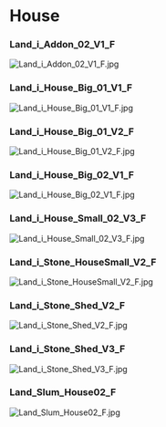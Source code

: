 House
=====

### Land_i_Addon_02_V1_F
![Land_i_Addon_02_V1_F.jpg](https://raw.github.com/Fankserver/ArmaScriptSandbox/master/Images/Arma3/Land_i_Addon_02_V1_F.jpg "Land_i_Addon_02_V1_F")

### Land_i_House_Big_01_V1_F
![Land_i_House_Big_01_V1_F.jpg](https://raw.github.com/Fankserver/ArmaScriptSandbox/master/Images/Arma3/Land_i_House_Big_01_V1_F.jpg "Land_i_House_Big_01_V1_F")

### Land_i_House_Big_01_V2_F
![Land_i_House_Big_01_V2_F.jpg](https://raw.github.com/Fankserver/ArmaScriptSandbox/master/Images/Arma3/Land_i_House_Big_01_V2_F.jpg "Land_i_House_Big_01_V2_F")

### Land_i_House_Big_02_V1_F
![Land_i_House_Big_02_V1_F.jpg](https://raw.github.com/Fankserver/ArmaScriptSandbox/master/Images/Arma3/Land_i_House_Big_02_V1_F.jpg "Land_i_House_Big_02_V1_F")

### Land_i_House_Small_02_V3_F
![Land_i_House_Small_02_V3_F.jpg](https://raw.github.com/Fankserver/ArmaScriptSandbox/master/Images/Arma3/Land_i_House_Small_02_V3_F.jpg "Land_i_House_Small_02_V3_F")

### Land_i_Stone_HouseSmall_V2_F
![Land_i_Stone_HouseSmall_V2_F.jpg](https://raw.github.com/Fankserver/ArmaScriptSandbox/master/Images/Arma3/Land_i_Stone_HouseSmall_V2_F.jpg "Land_i_Stone_HouseSmall_V2_F")

### Land_i_Stone_Shed_V2_F
![Land_i_Stone_Shed_V2_F.jpg](https://raw.github.com/Fankserver/ArmaScriptSandbox/master/Images/Arma3/Land_i_Stone_Shed_V2_F.jpg "Land_i_Stone_Shed_V2_F")

### Land_i_Stone_Shed_V3_F
![Land_i_Stone_Shed_V3_F.jpg](https://raw.github.com/Fankserver/ArmaScriptSandbox/master/Images/Arma3/Land_i_Stone_Shed_V3_F.jpg "Land_i_Stone_Shed_V3_F")

### Land_Slum_House02_F
![Land_Slum_House02_F.jpg](https://raw.github.com/Fankserver/ArmaScriptSandbox/master/Images/Arma3/Land_Slum_House02_F.jpg "Land_Slum_House02_F")
